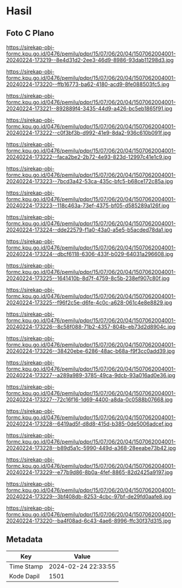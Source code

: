 # Hasil

## Foto C Plano

https://sirekap-obj-formc.kpu.go.id/0476/pemilu/pdpr/15/07/06/20/04/1507062004001-20240224-173219--8e4d31d2-2ee3-46d9-8986-93dab11298d3.jpg

https://sirekap-obj-formc.kpu.go.id/0476/pemilu/pdpr/15/07/06/20/04/1507062004001-20240224-173220--ffb16773-ba62-4180-acd9-8fe088503fc5.jpg

https://sirekap-obj-formc.kpu.go.id/0476/pemilu/pdpr/15/07/06/20/04/1507062004001-20240224-173221--892889f4-3435-44d9-a426-bc5eb1865f91.jpg

https://sirekap-obj-formc.kpu.go.id/0476/pemilu/pdpr/15/07/06/20/04/1507062004001-20240224-173222--c0f3bf3b-d992-41e9-8da2-936c610b091f.jpg

https://sirekap-obj-formc.kpu.go.id/0476/pemilu/pdpr/15/07/06/20/04/1507062004001-20240224-173222--faca2be2-2b72-4e93-823d-12997c41e1c9.jpg

https://sirekap-obj-formc.kpu.go.id/0476/pemilu/pdpr/15/07/06/20/04/1507062004001-20240224-173223--7bcd3a42-53ca-435c-bfc5-b68ce172c85a.jpg

https://sirekap-obj-formc.kpu.go.id/0476/pemilu/pdpr/15/07/06/20/04/1507062004001-20240224-173223--118c463a-73ef-4375-bf05-d585289a126f.jpg

https://sirekap-obj-formc.kpu.go.id/0476/pemilu/pdpr/15/07/06/20/04/1507062004001-20240224-173224--dde22579-f1a0-43a0-a5e5-b5acded78da1.jpg

https://sirekap-obj-formc.kpu.go.id/0476/pemilu/pdpr/15/07/06/20/04/1507062004001-20240224-173224--dbcf6118-6306-433f-b029-64031a296608.jpg

https://sirekap-obj-formc.kpu.go.id/0476/pemilu/pdpr/15/07/06/20/04/1507062004001-20240224-173225--1641410b-8d7f-4759-8c5b-238ef907c80f.jpg

https://sirekap-obj-formc.kpu.go.id/0476/pemilu/pdpr/15/07/06/20/04/1507062004001-20240224-173225--f96f2c5e-d6fe-4c0c-a628-061c4e8e8829.jpg

https://sirekap-obj-formc.kpu.go.id/0476/pemilu/pdpr/15/07/06/20/04/1507062004001-20240224-173226--8c58f088-71b2-4357-804b-eb73d2d8904c.jpg

https://sirekap-obj-formc.kpu.go.id/0476/pemilu/pdpr/15/07/06/20/04/1507062004001-20240224-173226--38420ebe-6286-48ac-b68a-f9f3cc0add39.jpg

https://sirekap-obj-formc.kpu.go.id/0476/pemilu/pdpr/15/07/06/20/04/1507062004001-20240224-173227--a289a989-3785-49ca-9dcb-93a016ad0e36.jpg

https://sirekap-obj-formc.kpu.go.id/0476/pemilu/pdpr/15/07/06/20/04/1507062004001-20240224-173227--72c16f16-1d69-4400-a8da-0c0588b07668.jpg

https://sirekap-obj-formc.kpu.go.id/0476/pemilu/pdpr/15/07/06/20/04/1507062004001-20240224-173228--6419ad5f-d8d8-415d-b385-0de5006adcef.jpg

https://sirekap-obj-formc.kpu.go.id/0476/pemilu/pdpr/15/07/06/20/04/1507062004001-20240224-173228--b89d5a1c-5990-449d-a368-28eeabe73b42.jpg

https://sirekap-obj-formc.kpu.go.id/0476/pemilu/pdpr/15/07/06/20/04/1507062004001-20240224-173229--e77b9d86-8b0a-4fef-8865-82d2425a9197.jpg

https://sirekap-obj-formc.kpu.go.id/0476/pemilu/pdpr/15/07/06/20/04/1507062004001-20240224-173229--3bf408db-8253-4cbc-97bf-de29fd0aafe8.jpg

https://sirekap-obj-formc.kpu.go.id/0476/pemilu/pdpr/15/07/06/20/04/1507062004001-20240224-173220--ba4f08ad-6c43-4ae6-8996-ffc30f37d315.jpg


## Metadata

| Key        | Value               |
| ---------- | ------------------- |
| Time Stamp | 2024-02-24 22:33:55 |
| Kode Dapil | 1501                |



